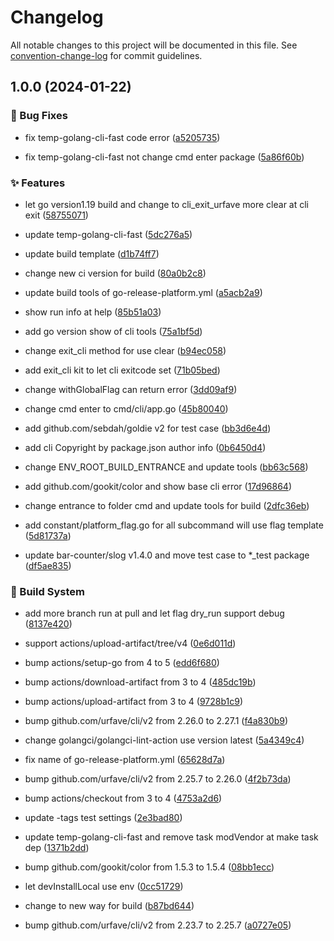 # Changelog

All notable changes to this project will be documented in this file. See [convention-change-log](https://github.com/convention-change/convention-change-log) for commit guidelines.

## 1.0.0 (2024-01-22)

### 🐛 Bug Fixes

* fix temp-golang-cli-fast code error ([a5205735](https://github.com/bridgewwater/temp-golang-cli-fast/commit/a520573591139f2006ae8331c5173be4a8d7ddd9))

* fix temp-golang-cli-fast not change cmd enter package ([5a86f60b](https://github.com/bridgewwater/temp-golang-cli-fast/commit/5a86f60b531c8a35b8a1bf52147b776f9e5ff13d))

### ✨ Features

* let go version1.19 build and change to cli_exit_urfave more clear at cli exit ([58755071](https://github.com/bridgewwater/temp-golang-cli-fast/commit/58755071b78b2649ff573848fa253df8dba38f05))

* update temp-golang-cli-fast ([5dc276a5](https://github.com/bridgewwater/temp-golang-cli-fast/commit/5dc276a5d1af477e794439cdf58aa3c7a6c642b2))

* update build template ([d1b74ff7](https://github.com/bridgewwater/temp-golang-cli-fast/commit/d1b74ff7c87df97af94d04c529688cbee976efbd))

* change new ci version for build ([80a0b2c8](https://github.com/bridgewwater/temp-golang-cli-fast/commit/80a0b2c8c223c9bc701c0d5b89bd7a583c27a8f0))

* update build tools of go-release-platform.yml ([a5acb2a9](https://github.com/bridgewwater/temp-golang-cli-fast/commit/a5acb2a90381ec9e21e186fb95e6958f1ba8bc53))

* show run info at help ([85b51a03](https://github.com/bridgewwater/temp-golang-cli-fast/commit/85b51a0333efd5655a69d9d5be66ad59c2caff4a))

* add go version show of cli tools ([75a1bf5d](https://github.com/bridgewwater/temp-golang-cli-fast/commit/75a1bf5dadffb410f919047d1eface5f23250aa8))

* change exit_cli method for use clear ([b94ec058](https://github.com/bridgewwater/temp-golang-cli-fast/commit/b94ec058bf0f0736ba57af1829c9af77b8ba1511))

* add exit_cli kit to let cli exitcode set ([71b05bed](https://github.com/bridgewwater/temp-golang-cli-fast/commit/71b05bedb1ef353f8e18fc1fe12d1126d07583f1))

* change withGlobalFlag can return error ([3dd09af9](https://github.com/bridgewwater/temp-golang-cli-fast/commit/3dd09af9a5034ad3b2c46f525dfb028f49c46b29))

* change cmd enter to cmd/cli/app.go ([45b80040](https://github.com/bridgewwater/temp-golang-cli-fast/commit/45b80040b462370fd436538735257ef760945e9b))

* add github.com/sebdah/goldie v2 for test case ([bb3d6e4d](https://github.com/bridgewwater/temp-golang-cli-fast/commit/bb3d6e4d2c496a577e7e167b8fe6bf0a119ea525))

* add cli Copyright by package.json author info ([0b6450d4](https://github.com/bridgewwater/temp-golang-cli-fast/commit/0b6450d40c20201fd4b56cf97f46c707c6401b40))

* change ENV_ROOT_BUILD_ENTRANCE and update tools ([bb63c568](https://github.com/bridgewwater/temp-golang-cli-fast/commit/bb63c5686cf6d903f2c337d5215e1b54fecd44f7))

* add github.com/gookit/color and show base cli error ([17d96864](https://github.com/bridgewwater/temp-golang-cli-fast/commit/17d9686484b2501531da35eacff66635fdc5a404))

* change entrance to folder cmd and update tools for build ([2dfc36eb](https://github.com/bridgewwater/temp-golang-cli-fast/commit/2dfc36ebc74000bdfb03233b5e4b715c0209706a))

* add constant/platform_flag.go for all subcommand will use flag template ([5d81737a](https://github.com/bridgewwater/temp-golang-cli-fast/commit/5d81737a3c2363101a4dea4b0a1d66990fa833e5))

* update bar-counter/slog v1.4.0 and move test case to *_test package ([df5ae835](https://github.com/bridgewwater/temp-golang-cli-fast/commit/df5ae83550cdfcfe5038c67f67f6fbc87f6b581b))

### 👷‍ Build System

* add more branch run at pull and let flag dry_run support debug ([8137e420](https://github.com/bridgewwater/temp-golang-cli-fast/commit/8137e420726fe0fe757c97e941a73df8ab0d46aa))

* support actions/upload-artifact/tree/v4 ([0e6d011d](https://github.com/bridgewwater/temp-golang-cli-fast/commit/0e6d011de2c2d542d5cf1f3b2676e66760e5714b))

* bump actions/setup-go from 4 to 5 ([edd6f680](https://github.com/bridgewwater/temp-golang-cli-fast/commit/edd6f68079e4ac6bee79805ad786a18b908c5ecf))

* bump actions/download-artifact from 3 to 4 ([485dc19b](https://github.com/bridgewwater/temp-golang-cli-fast/commit/485dc19bdb95dbcba4e7f90f95ba0db8d451bc26))

* bump actions/upload-artifact from 3 to 4 ([9728b1c9](https://github.com/bridgewwater/temp-golang-cli-fast/commit/9728b1c94a959f2100036cb1243177ecfc0a9151))

* bump github.com/urfave/cli/v2 from 2.26.0 to 2.27.1 ([f4a830b9](https://github.com/bridgewwater/temp-golang-cli-fast/commit/f4a830b9745f3af5992cf0d46e83131d9e03d714))

* change golangci/golangci-lint-action use version latest ([5a4349c4](https://github.com/bridgewwater/temp-golang-cli-fast/commit/5a4349c489f40332e51e4925fba4ba1f17a543cd))

* fix name of go-release-platform.yml ([65628d7a](https://github.com/bridgewwater/temp-golang-cli-fast/commit/65628d7abfad14bf453547ff8364b8e1398bcad7))

* bump github.com/urfave/cli/v2 from 2.25.7 to 2.26.0 ([4f2b73da](https://github.com/bridgewwater/temp-golang-cli-fast/commit/4f2b73da794d266075904ab5c3d99f7f8157ee04))

* bump actions/checkout from 3 to 4 ([4753a2d6](https://github.com/bridgewwater/temp-golang-cli-fast/commit/4753a2d62bf1b5ee9b3dc4591a0d00a88b844142))

* update -tags test settings ([2e3bad80](https://github.com/bridgewwater/temp-golang-cli-fast/commit/2e3bad80e49441f1a7e612325b533961e75c6422))

* update temp-golang-cli-fast and remove task modVendor at make task dep ([1371b2dd](https://github.com/bridgewwater/temp-golang-cli-fast/commit/1371b2ddda4bdf37cc7868b77924f4459daa2e94))

* bump github.com/gookit/color from 1.5.3 to 1.5.4 ([08bb1ecc](https://github.com/bridgewwater/temp-golang-cli-fast/commit/08bb1eccbc221b414d9a3f9b541f3f745637b3e9))

* let devInstallLocal use env ([0cc51729](https://github.com/bridgewwater/temp-golang-cli-fast/commit/0cc5172942e7748ff5a66fae8216b394fb3b17bc))

* change to new way for build ([b87bd644](https://github.com/bridgewwater/temp-golang-cli-fast/commit/b87bd644cba46f3e9dc0e06299747185bf986bf8))

* bump github.com/urfave/cli/v2 from 2.23.7 to 2.25.7 ([a0727e05](https://github.com/bridgewwater/temp-golang-cli-fast/commit/a0727e05b2b2140dea9488d443755ec3717525b2))
